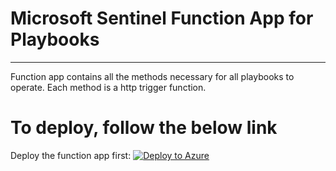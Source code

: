 # Microsoft Sentinel Function App for Playbooks

---

Function app contains all the methods necessary for all playbooks to operate. Each method is a http trigger function. 

# To deploy, follow the below link 
Deploy the function app first:
[![Deploy to Azure](https://aka.ms/deploytoazurebutton)](https://portal.azure.com/#create/Microsoft.Template/uri/https%3A%2F%2Fraw.githubusercontent.com%2FAzure%2FAzure-Sentinel%2Frefs%2Fheads%2Fmaster%2FSolutions%2FIllumioSaaS%2FPlaybooks%2FCustomConnector%2FIllumioSaaS_FunctionAppConnector%2Fazuredeploy.json)
